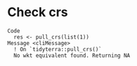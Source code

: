 # Check crs

    Code
      res <- pull_crs(list(1))
    Message <cliMessage>
      ! On `tidyterra::pull_crs()`
      No wkt equivalent found. Returning NA


